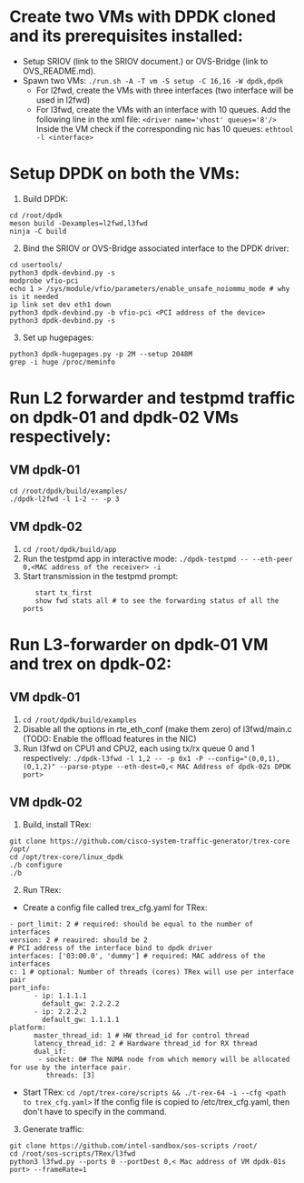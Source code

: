 # Create two VMs with DPDK cloned and its prerequisites installed:
- Setup SRIOV (link to the SRIOV document.) or OVS-Bridge (link to OVS_README.md).
- Spawn two VMs: ```./run.sh -A -T vm -S setup -C 16,16 -W dpdk,dpdk```
  - For l2fwd, create the VMs with three interfaces (two interface will be used in l2fwd)
  - For l3fwd, create the VMs with an interface with 10 queues. Add the following line in the xml file: 
  ``` <driver name='vhost' queues='8'/> ```
  Inside the VM check if the corresponding nic has 10 queues: ``` ethtool -l <interface> ```

# Setup DPDK on both the VMs:
1. Build DPDK:
  ```
  cd /root/dpdk
  meson build -Dexamples=l2fwd,l3fwd
  ninja -C build
  ```
2. Bind the SRIOV or OVS-Bridge associated interface to the DPDK driver:
  ```
  cd usertools/
  python3 dpdk-devbind.py -s
  modprobe vfio-pci
  echo 1 > /sys/module/vfio/parameters/enable_unsafe_noiommu_mode # why is it needed
  ip link set dev eth1 down
  python3 dpdk-devbind.py -b vfio-pci <PCI address of the device>
  python3 dpdk-devbind.py -s
  ```
3. Set up hugepages:
  ```
  python3 dpdk-hugepages.py -p 2M --setup 2048M
  grep -i huge /proc/meminfo 
  ```

# Run L2 forwarder and testpmd traffic on dpdk-01 and dpdk-02 VMs respectively:
## VM dpdk-01
```
cd /root/dpdk/build/examples/
./dpdk-l2fwd -l 1-2 -- -p 3
```
## VM dpdk-02
1. ``` cd /root/dpdk/build/app ```
2. Run the testpmd app in interactive mode: ``` ./dpdk-testpmd -- --eth-peer 0,<MAC address of the receiver> -i ```
3. Start transmission in the testpmd prompt:
   ``` 
      start tx_first
      show fwd stats all # to see the forwarding status of all the ports 
   ```

# Run L3-forwarder on dpdk-01 VM and trex on dpdk-02:
## VM dpdk-01
1. ``` cd /root/dpdk/build/examples ```
2. Disable all the options in rte_eth_conf (make them zero) of l3fwd/main.c (TODO: Enable the offload features in the NIC)
3. Run l3fwd on CPU1 and CPU2, each using tx/rx queue 0 and 1 respectively: ``` ./dpdk-l3fwd -l 1,2 -- -p 0x1 -P --config="(0,0,1),(0,1,2)" --parse-ptype --eth-dest=0,< MAC Address of dpdk-02s DPDK port> ```

## VM dpdk-02
1. Build, install TRex:
```
git clone https://github.com/cisco-system-traffic-generator/trex-core /opt/
cd /opt/trex-core/linux_dpdk
./b configure
./b
```
2. Run TRex:
  - Create a config file called trex_cfg.yaml for TRex:
  ```
  - port_limit: 2 # required: should be equal to the number of interfaces
  version: 2 # reauired: should be 2
  # PCI address of the interface bind to dpdk driver
  interfaces: ['03:00.0', 'dummy'] # required: MAC address of the interfaces
  c: 1 # optional: Number of threads (cores) TRex will use per interface pair
  port_info:
        - ip: 1.1.1.1
          default_gw: 2.2.2.2
        - ip: 2.2.2.2
          default_gw: 1.1.1.1
  platform:
        master_thread_id: 1 # HW thread_id for control thread
        latency_thread_id: 2 # Hardware thread_id for RX thread
        dual_if:
         - socket: 0# The NUMA node from which memory will be allocated for use by the interface pair.
           threads: [3]
  ```
  - Start TRex: ``` cd /opt/trex-core/scripts && ./t-rex-64 -i --cfg <path to trex_cfg.yaml> ```
    If the config file is copied to /etc/trex_cfg.yaml, then don't have to specify in the command.

3. Generate traffic:
```
git clone https://github.com/intel-sandbox/sos-scripts /root/
cd /root/sos-scripts/TRex/l3fwd
python3 l3fwd.py --ports 0 --portDest 0,< Mac address of VM dpdk-01s port> --frameRate=1
```
